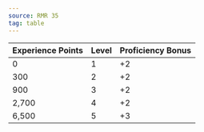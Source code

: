 ```yaml
---
source: RMR 35
tag: table
---
```


|Experience Points|Level|Proficiency Bonus|
|----|----|----------|
|0|1|+2|
|300|2|+2|
|900|3|+2|
|2,700|4|+2|
|6,500|5|+3|
